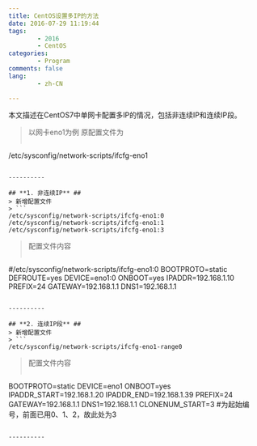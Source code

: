 ```yaml
---
title: CentOS设置多IP的方法
date: 2016-07-29 11:19:44
tags:
        - 2016
        - CentOS
categories:
        - Program
comments: false
lang:
        - zh-CN

---
```

本文描述在CentOS7中单网卡配置多IP的情况，包括非连续IP和连续IP段。

<!-- more -->
> 以网卡eno1为例
> 原配置文件为
> ```
/etc/sysconfig/network-scripts/ifcfg-eno1
```

----------

## **1. 非连续IP** ##
> 新增配置文件
> ```
/etc/sysconfig/network-scripts/ifcfg-eno1:0
/etc/sysconfig/network-scripts/ifcfg-eno1:1
/etc/sysconfig/network-scripts/ifcfg-eno1:3
```
> 配置文件内容
> 
> ```
#/etc/sysconfig/network-scripts/ifcfg-eno1:0
BOOTPROTO=static
DEFROUTE=yes
DEVICE=eno1:0
ONBOOT=yes
IPADDR=192.168.1.10
PREFIX=24
GATEWAY=192.168.1.1
DNS1=192.168.1.1
```

----------

## **2. 连续IP段** ##
> 新增配置文件
> ```
/etc/sysconfig/network-scripts/ifcfg-eno1-range0
```
> 配置文件内容
> ```
BOOTPROTO=static
DEVICE=eno1
ONBOOT=yes
IPADDR_START=192.168.1.20
IPADDR_END=192.168.1.39
PREFIX=24
GATEWAY=192.168.1.1
DNS1=192.168.1.1
CLONENUM_START=3    #为起始编号，前面已用0、1、2，故此处为3
```

----------
